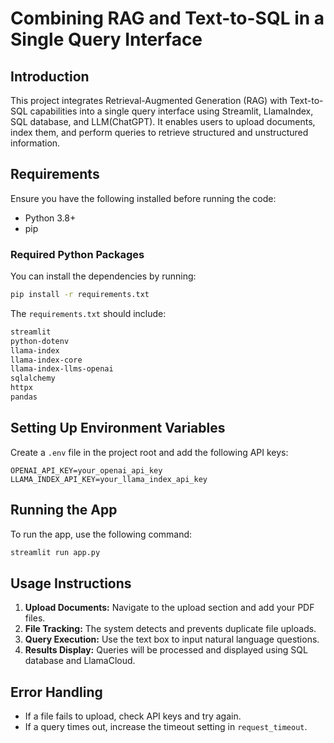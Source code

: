 # Combining RAG and Text-to-SQL in a Single Query Interface

## Introduction
This project integrates Retrieval-Augmented Generation (RAG) with Text-to-SQL capabilities into a single query interface using Streamlit, LlamaIndex, SQL database, and LLM(ChatGPT). It enables users to upload documents, index them, and perform queries to retrieve structured and unstructured information.

## Requirements
Ensure you have the following installed before running the code:
- Python 3.8+
- pip

### Required Python Packages
You can install the dependencies by running:
```sh
pip install -r requirements.txt
```

The `requirements.txt` should include:
```txt
streamlit
python-dotenv
llama-index
llama-index-core
llama-index-llms-openai
sqlalchemy
httpx
pandas
```

## Setting Up Environment Variables
Create a `.env` file in the project root and add the following API keys:
```env
OPENAI_API_KEY=your_openai_api_key
LLAMA_INDEX_API_KEY=your_llama_index_api_key
```

## Running the App
To run the app, use the following command:

```sh
streamlit run app.py
```

## Usage Instructions
1. **Upload Documents:** Navigate to the upload section and add your PDF files.
2. **File Tracking:** The system detects and prevents duplicate file uploads.
3. **Query Execution:** Use the text box to input natural language questions.
4. **Results Display:** Queries will be processed and displayed using SQL database and LlamaCloud.

## Error Handling
- If a file fails to upload, check API keys and try again.
- If a query times out, increase the timeout setting in `request_timeout`.


